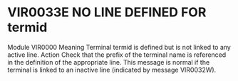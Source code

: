 # VIR0033E NO LINE DEFINED FOR termid
Module
    VIR0000
Meaning
    Terminal termid is defined but is not linked to any active line.
Action
    Check that the prefix of the terminal name is referenced in the definition of the appropriate line. This message is normal if the terminal is linked to an inactive line (indicated by message VIR0032W).
